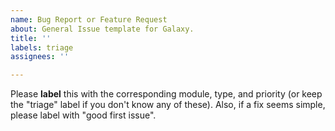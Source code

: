 ```yaml
---
name: Bug Report or Feature Request
about: General Issue template for Galaxy.
title: ''
labels: triage
assignees: ''

---
```


Please **label** this with the corresponding module, type, and priority (or keep the "triage" label if you don't know any of these). Also, if a fix seems simple, please label with "good first issue".
